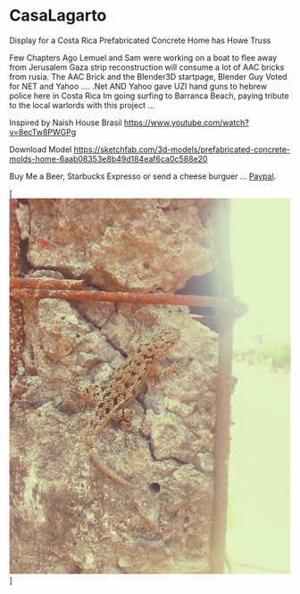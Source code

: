 # CasaLagarto

Display for a Costa Rica Prefabricated Concrete Home
has Howe Truss

Few Chapters Ago Lemuel and Sam were working on a boat to flee away from Jerusalem
Gaza strip reconstruction will consume a lot of AAC bricks from rusia.
The AAC Brick and the Blender3D startpage, Blender Guy Voted for NET and Yahoo ....
.Net AND Yahoo gave UZI hand guns to hebrew police here in Costa Rica
Im going surfing to Barranca Beach, paying tribute to the local warlords with this project ...

Inspired by Naish House Brasil https://www.youtube.com/watch?v=8ecTw8PWGPg

Download Model https://sketchfab.com/3d-models/prefabricated-concrete-molds-home-6aab08353e8b49d184eaf6ca0c588e20

Buy Me a Beer, Starbucks Expresso or send a cheese burguer ... [Paypal](https://www.paypal.me/gospelOfLuke/25).

[![acuchillados en pleitos de embargos ... ](https://raw.githubusercontent.com/rgarro/CasaLagarto/main/lagarto.jpg)]
